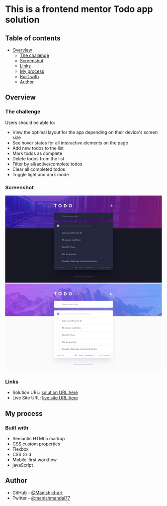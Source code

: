 # This is a frontend mentor Todo app solution

## Table of contents

- [Overview](#overview)
  - [The challenge](#the-challenge)
  - [Screenshot](#screenshot)
  - [Links](#links)
  - [My process](#my-process)
  - [Built with](#built-with)
  - [Author](#author)


## Overview

### The challenge

Users should be able to:

- View the optimal layout for the app depending on their device's screen size
- See hover states for all interactive elements on the page
- Add new todos to the list
- Mark todos as complete
- Delete todos from the list
- Filter by all/active/complete todos
- Clear all completed todos
- Toggle light and dark mode

### Screenshot

![](./assets/design/desktop-design-dark.jpg)
![](./assets/design/desktop-design-light.jpg)

### Links

- Solution URL: [solution URL here](https://github.com/Manish-d-art/Todo-App.git)
- Live Site URL: [live site URL here](https://todo-app-d-art.netlify.app)

## My process

### Built with

- Semantic HTML5 markup
- CSS custom properties
- Flexbox
- CSS Grid
- Mobile-first workflow
- javaScript

## Author

- GitHub - [@Manish-d-art](https://github.com/Manish-d-art)
- Twitter - [@manishmandal77](https://www.twitter.com/manishmandal77)
